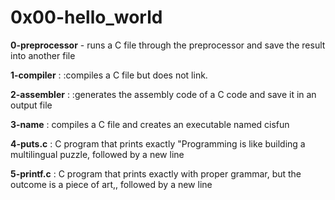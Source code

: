 # 0x00-hello_world

**0-preprocessor** - runs a C file through the preprocessor and save the result into another file

**1-compiler** : :compiles a C file but does not link.

**2-assembler** : :generates the assembly code of a C code and save it in an output file

**3-name** : compiles a C file and creates an executable named cisfun

**4-puts.c** : C program that prints exactly "Programming is like building a multilingual puzzle, followed by a new line

**5-printf.c** : C program that prints exactly with proper grammar, but the outcome is a piece of art,, followed by a new line
